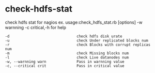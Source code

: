 check-hdfs-stat
===============
check hdfs stat for nagios ex.
usage:check_hdfs_stat.rb [options] -w warnning -c critical,-h for help

    -d                               check hdfs disk urate
    -u                               check Under replicated blocks num
    -r                               check Blocks with corrupt replicas num
    -m                               check Missing blocks num
    -l                               check Live datanodes num
    -w, --warnning warn              Pass in warnning value
    -c, --critical crit              Pass in critical value
